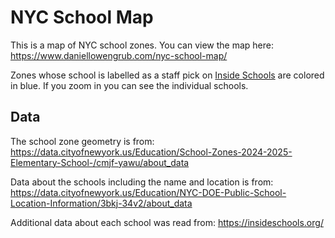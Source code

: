 # NYC School Map

This is a map of NYC school zones. You can view the map here: https://www.daniellowengrub.com/nyc-school-map/

Zones whose school is labelled as a staff pick on 
[Inside Schools](https://insideschools.org/) are colored in blue. If you zoom in you can see the individual schools.

## Data

The school zone geometry is from: https://data.cityofnewyork.us/Education/School-Zones-2024-2025-Elementary-School-/cmjf-yawu/about_data

Data about the schools including the name and location is from: https://data.cityofnewyork.us/Education/NYC-DOE-Public-School-Location-Information/3bkj-34v2/about_data

Additional data about each school was read from: https://insideschools.org/
